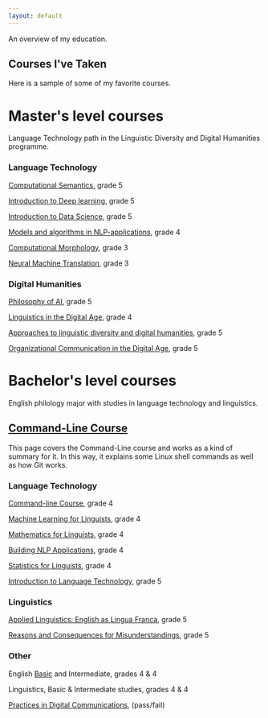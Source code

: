 ```yaml
---
layout: default
---
```


An overview of my education.
## Courses I've Taken

Here is a sample of some of my favorite courses.

# Master's level courses

Language Technology path in the Linguistic Diversity and Digital Humanities programme.

### Language Technology

[Computational Semantics](https://courses.helsinki.fi/fi/lda-t3103/120259997), grade 5

[Introduction to Deep learning](https://courses.helsinki.fi/en/lda-t3114/127353310), grade 5

[Introduction to Data Science](https://studies.helsinki.fi/courses/cur/hy-CUR-139877212/Introduction_to_Data_Science_HT_), grade 5

[Models and algorithms in NLP-applications](https://courses.helsinki.fi/fi/lda-t3105/124901235), grade 4

[Computational Morphology](https://courses.helsinki.fi/en/lda-t3101/130806562), grade 3

[Neural Machine Translation](), grade 3

### Digital Humanities

[Philosophy of AI](https://courses.helsinki.fi/en/lda-c5009/130804912), grade 5

[Linguistics in the Digital Age](https://courses.helsinki.fi/en/lda-3103), grade 4

[Approaches to linguistic diversity and digital humanities](https://studies.helsinki.fi/opintotarjonta/cu/hy-CU-134680643-2020-08-01), grade 5

[Organizational Communication in the Digital Age](https://courses.helsinki.fi/en/GPC-O315/124564272), grade 5

# Bachelor's level courses

English philology major with studies in language technology and linguistics.
## [Command-Line Course](cmdline_course.html)

This page covers the Command-Line course and works as a kind of summary for it. In this way, it explains some Linux shell commands as well as how Git works.

### Language Technology

[Command-line Course](https://courses.helsinki.fi/en/KIK-LG218/126710126), grade 4

[Machine Learning for Linguists](https://courses.helsinki.fi/en/kik-lg210/130394715), grade 4

[Mathematics for Linguists](https://courses.helsinki.fi/en/kik-lg209/125773335), grade 4

[Building NLP Applications](https://courses.helsinki.fi/en/kik-lg211/121228521), grade 4                                                        

[Statistics for Linguists](https://courses.helsinki.fi/en/KIK-LG207/130394615), grade 4

[Introduction to Language Technology](https://courses.helsinki.fi/en/kik-405/124787882), grade 5

### Linguistics

[Applied Linguistics: English as Lingua Franca](https://courses.helsinki.fi/en/kik-en217/125379765), grade 5

[Reasons and Consequences for Misunderstandings](https://courses.helsinki.fi/en/aykik-408/125298555), grade 5

### Other

English [Basic](https://courses.helsinki.fi/fi/avoin-yliopisto/opinnot/englanti-humanistinen-tiedekunta) and Intermediate, grades 4 & 4


Linguistics, Basic & Intermediate studies, grades 4 & 4

[Practices in Digital Communications](https://courses.helsinki.fi/en/aypvk-606/123707113), (pass/fail)

